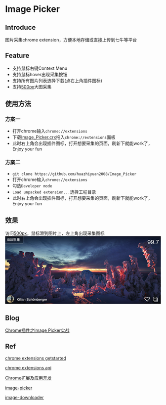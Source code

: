 # Image Picker

## Introduce
图片采集chrome extension，方便本地存储或直接上传到七牛等平台

## Feature
* 支持鼠标右键Context Menu
* 支持鼠标hover出现采集按钮
* 支持所有图片列表选择下载(点右上角插件图标)
* 支持[500px](https://500px.com/popular)大图采集

## 使用方法
### 方案一
* 打开chrome输入`chrome://extensions`
* 下载[Image_Picker.crx](./art/Image_Picker.crx)拖入`chrome://extensions`面板
* 此时右上角会出现插件图标，打开想要采集的页面，刷新下就能work了， Enjoy your fun

### 方案二
* `git clone https://github.com/huazhiyuan2008/Image_Picker`
* 打开chrome输入`chrome://extensions`
* 勾选`Developer mode`
* `Load unpacked extension...`选择工程目录
* 此时右上角会出现插件图标，打开想要采集的页面，刷新下就能work了， Enjoy your fun

## 效果
访问[500px](https://500px.com/popular)，鼠标滑到图片上，左上角出现采集图标
![500px](./art/500px.png)

## Blog

[Chrome插件之Image Picker实战](./blog.md)

## Ref

[chrome extensions getstarted](https://developer.chrome.com/extensions/getstarted)

[chrome extensions api](https://developer.chrome.com/extensions/api_index)

[Chrome扩展及应用开发](http://www.ituring.com.cn/minibook/950)

[image-picker](https://github.com/bluemirr5/image-picker)

[image-downloader](https://github.com/vdsabev/image-downloader)